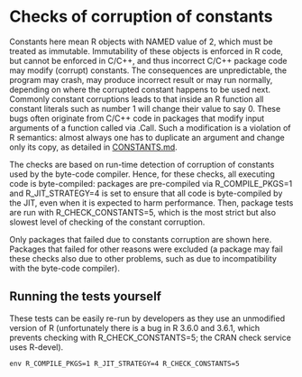 # Checks of corruption of constants

Constants here mean R objects with NAMED
value of 2, which must be treated as immutable.  Immutability of these
objects is enforced in R code, but cannot be enforced in C/C++, and thus
incorrect C/C++ package code may modify (corrupt) constants.  The
consequences are unpredictable, the program may crash, may produce incorrect
result or may run normally, depending on where the corrupted constant
happens to be used next.  Commonly constant corruptions leads to that inside
an R function all constant literals such as number 1 will change their value
to say 0.  These bugs often originate from C/C++ code in packages that
modify input arguments of a function called via .Call.  Such a modification
is a violation of R semantics: almost always one has to duplicate an
argument and change only its copy, as detailed in [CONSTANTS.md](CONSTANTS.md).

The checks are based on run-time detection of corruption of constants used
by the byte-code compiler.  Hence, for these checks, all executing code is
byte-compiled: packages are pre-compiled via R_COMPILE_PKGS=1 and
R_JIT_STRATEGY=4 is set to ensure that all code is byte-compiled by the JIT,
even when it is expected to harm performance.  Then, package tests are run
with R_CHECK_CONSTANTS=5, which is the most strict but also slowest level of
checking of the constant corruption.  

Only packages that failed due to constants corruption are shown here. 
Packages that failed for other reasons were excluded (a package may fail
these checks also due to other problems, such as due to incompatibility with
the byte-code compiler).

## Running the tests yourself

These tests can be easily re-run by developers as they use an unmodified version 
of R (unfortunately there is a bug in R 3.6.0 and 3.6.1, which prevents checking
with R_CHECK_CONSTANTS=5; the CRAN check service uses R-devel).

```
env R_COMPILE_PKGS=1 R_JIT_STRATEGY=4 R_CHECK_CONSTANTS=5
```
